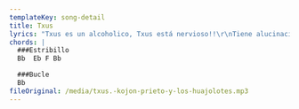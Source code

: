 ```yaml
---
templateKey: song-detail
title: Txus
lyrics: "Txus es un alcoholico, Txus está nervioso!!\r\nTiene alucinaciones, de su ducha sale alcohol hirviendo!\r\nEsto no puede ser, esto no hay quien lo aguante\r\nTiene que llevarse a alguien por delante!\r\nTxus esta furioso\r\nTxus esta violento, alguien va a pagar sus nervios!\r\nSe a montao una bronca! Txus está en el suelo ahora esta contento muerto!\r\nEn su tumba hay latas de cerveza\r\nTxus no bebas tanto, no pierdas la cabeza\r\nTxus no bebas tanto, no pierdas la cabeza\r\nNo pierdas la cabeza\r\nNo pierdas la cabeza!"
chords: |
  ###Estribillo
  Bb  Eb F Bb

  ###Bucle
  Bb 
fileOriginal: /media/txus.-kojon-prieto-y-los-huajolotes.mp3
---
```


